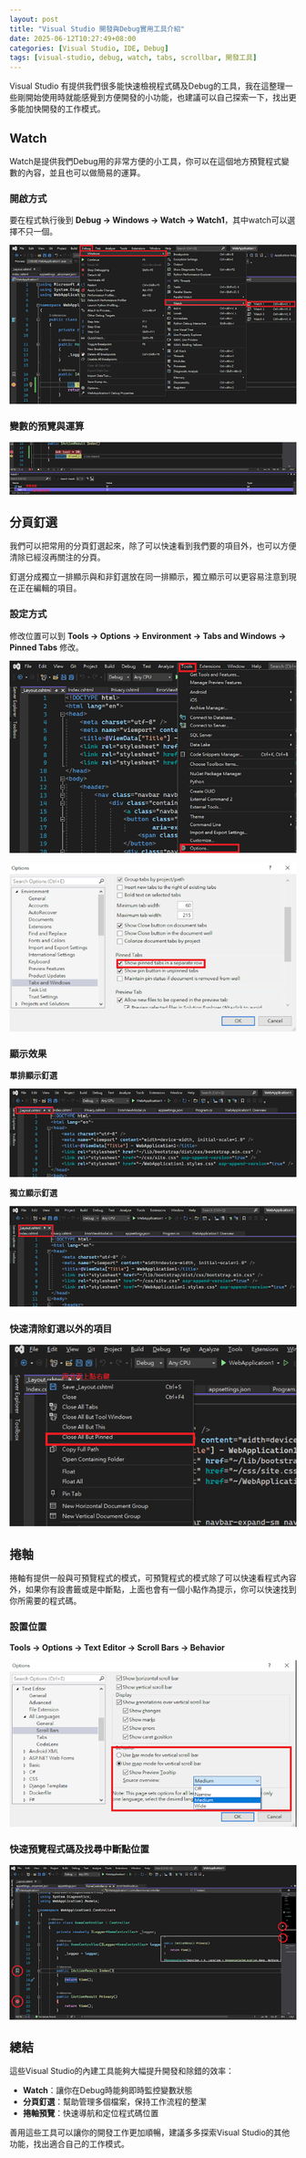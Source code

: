 ```yaml
---
layout: post
title: "Visual Studio 開發與Debug實用工具介紹"
date: 2025-06-12T10:27:49+08:00
categories: [Visual Studio, IDE, Debug]
tags: [visual-studio, debug, watch, tabs, scrollbar, 開發工具]
---
```


Visual Studio 有提供我們很多能快速檢視程式碼及Debug的工具，我在這整理一些剛開始使用時就能感覺到方便開發的小功能，也建議可以自己探索一下，找出更多能加快開發的工作模式。

## Watch

Watch是提供我們Debug用的非常方便的小工具，你可以在這個地方預覽程式變數的內容，並且也可以做簡易的運算。

### 開啟方式

要在程式執行後到 **Debug → Windows → Watch → Watch1**，其中watch可以選擇不只一個。

![Watch開啟方式](/assets/images/visual-studio/debug-tools/watch-open.png)

### 變數的預覽與運算

![Watch變數預覽](/assets/images/visual-studio/debug-tools/watch-variables.png)

## 分頁釘選

我們可以把常用的分頁釘選起來，除了可以快速看到我們要的項目外，也可以方便清除已經沒再關注的分頁。

釘選分成獨立一排顯示與和非釘選放在同一排顯示，獨立顯示可以更容易注意到現在正在編輯的項目。

### 設定方式

修改位置可以到 **Tools → Options → Environment → Tabs and Windows → Pinned Tabs** 修改。

![分頁釘選設定](/assets/images/visual-studio/debug-tools/pinned-tabs-settings.png)

![分頁釘選選項](/assets/images/visual-studio/debug-tools/pinned-tabs-options.png)

### 顯示效果

**單排顯示釘選**

![單排釘選顯示](/assets/images/visual-studio/debug-tools/single-row-pinned.png)

**獨立顯示釘選**

![獨立釘選顯示](/assets/images/visual-studio/debug-tools/separate-row-pinned.png)

### 快速清除釘選以外的項目

![清除非釘選分頁](/assets/images/visual-studio/debug-tools/close-unpinned-tabs.png)

## 捲軸

捲軸有提供一般與可預覽程式的模式，可預覽程式的模式除了可以快速看程式內容外，如果你有設書籤或是中斷點，上面也會有一個小點作為提示，你可以快速找到你所需要的程式碼。

### 設置位置

**Tools → Options → Text Editor → Scroll Bars → Behavior**

![捲軸設定](/assets/images/visual-studio/debug-tools/scrollbar-settings.png)

### 快速預覽程式碼及找尋中斷點位置

![捲軸預覽功能](/assets/images/visual-studio/debug-tools/scrollbar-preview.png)

## 總結

這些Visual Studio的內建工具能夠大幅提升開發和除錯的效率：

- **Watch**：讓你在Debug時能夠即時監控變數狀態
- **分頁釘選**：幫助管理多個檔案，保持工作流程的整潔
- **捲軸預覽**：快速導航和定位程式碼位置

善用這些工具可以讓你的開發工作更加順暢，建議多多探索Visual Studio的其他功能，找出適合自己的工作模式。
